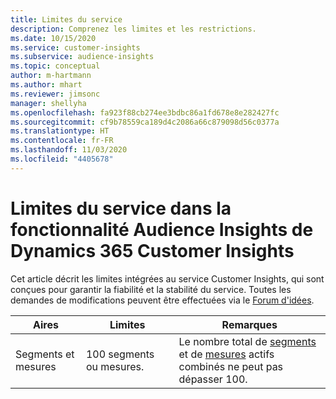 ```yaml
---
title: Limites du service
description: Comprenez les limites et les restrictions.
ms.date: 10/15/2020
ms.service: customer-insights
ms.subservice: audience-insights
ms.topic: conceptual
author: m-hartmann
ms.author: mhart
ms.reviewer: jimsonc
manager: shellyha
ms.openlocfilehash: fa923f88cb274ee3bdbc86a1fd678e8e282427fc
ms.sourcegitcommit: cf9b78559ca189d4c2086a66c879098d56c0377a
ms.translationtype: HT
ms.contentlocale: fr-FR
ms.lasthandoff: 11/03/2020
ms.locfileid: "4405678"
---
```

# <a name="service-limits-in-dynamics-365-customer-insights-audience-insights-capability"></a>Limites du service dans la fonctionnalité Audience Insights de Dynamics 365 Customer Insights

Cet article décrit les limites intégrées au service Customer Insights, qui sont conçues pour garantir la fiabilité et la stabilité du service. Toutes les demandes de modifications peuvent être effectuées via le [Forum d'idées](https://go.microsoft.com/fwlink/?linkid=2074172). 
 
| Aires  | Limites  | Remarques |
|-------------|---------------------------------------------------------------------|---------------------------------------------------------------------|
| Segments et mesures | 100 segments ou mesures. | Le nombre total de [segments](segments.md) et de [mesures](measures.md) actifs combinés ne peut pas dépasser 100.  |
